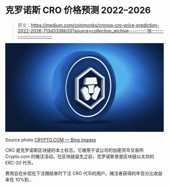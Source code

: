 # 克罗诺斯 CRO 价格预测 2022–2026

> 原文：<https://medium.com/coinmonks/cronos-cro-price-prediction-2022-2026-713d3336b33?source=collection_archive---------18----------------------->

![](img/38e17f8374e7a7e9d5215a909f15008e.png)

Source photo [CRYPTO.COM — Bing images](https://www.bing.com/images/search?view=detailV2&ccid=K6jI%2fIqI&id=D05AE68A8CBA5AE952676987CC0D4E7D2D4DC925&thid=OIF.H8LlCG5DSW7aer2bzzYVhg&mediaurl=https%3a%2f%2fusaptc.com%2fwp-content%2fuploads%2f2022%2f03%2f7337-crypto-com-launches-us-exchange-institutional-investors-granted-access-first-1024x576.jpg&cdnurl=https%3a%2f%2fth.bing.com%2fth%2fid%2fR.2ba8c8fc8a88065a59f3a5317cbaeaa6%3frik%3d%26pid%3dImgRaw%26r%3d0&exph=576&expw=1024&q=CRYPTO.COM&simid=7089181117921&FORM=IRPRST&ck=1FC2E5086E43496EDA7ABD9BCF361586&selectedIndex=33&ajaxhist=0&ajaxserp=0)

CRO 是克罗诺斯区块链的本土标志。它被用于该公司的加密货币交易所 Crypto.com 的赌注活动。在区块链诞生之前，克罗诺斯曾是区块链以太坊的 ERC-20 代币。

费用旨在补偿在下注期结束时下注 CRO 代币的用户。赌注者获得的年百分比收益率在 10%到…